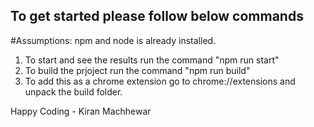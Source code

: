 ## To get started please follow below commands
#Assumptions: npm and node is already installed.
1. To start and see the results run the command "npm run start"
2. To build the prjoject run the command "npm run build"
3. To add this as a chrome extension go to chrome://extensions and unpack the build folder.

Happy Coding - Kiran Machhewar